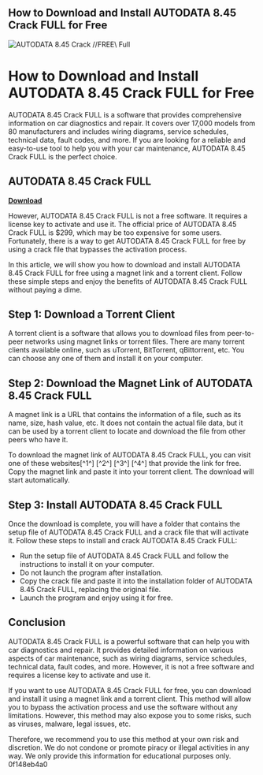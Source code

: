 ## How to Download and Install AUTODATA 8.45 Crack FULL for Free

 
![AUTODATA 8.45 Crack //FREE\\ Full](https://encrypted-tbn0.gstatic.com/images?q=tbn:ANd9GcS5_zpcdwxGU67tixmcjybtUChZjqm6l3JVAxBadoyY0yjwPor_QbD-zPrv)

 
# How to Download and Install AUTODATA 8.45 Crack FULL for Free
 
AUTODATA 8.45 Crack FULL is a software that provides comprehensive information on car diagnostics and repair. It covers over 17,000 models from 80 manufacturers and includes wiring diagrams, service schedules, technical data, fault codes, and more. If you are looking for a reliable and easy-to-use tool to help you with your car maintenance, AUTODATA 8.45 Crack FULL is the perfect choice.
 
## AUTODATA 8.45 Crack FULL


[**Download**](https://www.google.com/url?q=https%3A%2F%2Furluss.com%2F2tLr8B&sa=D&sntz=1&usg=AOvVaw0I7N89egLlvMN9ezz5Rj5n)

 
However, AUTODATA 8.45 Crack FULL is not a free software. It requires a license key to activate and use it. The official price of AUTODATA 8.45 Crack FULL is $299, which may be too expensive for some users. Fortunately, there is a way to get AUTODATA 8.45 Crack FULL for free by using a crack file that bypasses the activation process.
 
In this article, we will show you how to download and install AUTODATA 8.45 Crack FULL for free using a magnet link and a torrent client. Follow these simple steps and enjoy the benefits of AUTODATA 8.45 Crack FULL without paying a dime.
 
## Step 1: Download a Torrent Client
 
A torrent client is a software that allows you to download files from peer-to-peer networks using magnet links or torrent files. There are many torrent clients available online, such as uTorrent, BitTorrent, qBittorrent, etc. You can choose any one of them and install it on your computer.
 
## Step 2: Download the Magnet Link of AUTODATA 8.45 Crack FULL
 
A magnet link is a URL that contains the information of a file, such as its name, size, hash value, etc. It does not contain the actual file data, but it can be used by a torrent client to locate and download the file from other peers who have it.
 
To download the magnet link of AUTODATA 8.45 Crack FULL, you can visit one of these websites[^1^] [^2^] [^3^] [^4^] that provide the link for free. Copy the magnet link and paste it into your torrent client. The download will start automatically.
 
## Step 3: Install AUTODATA 8.45 Crack FULL
 
Once the download is complete, you will have a folder that contains the setup file of AUTODATA 8.45 Crack FULL and a crack file that will activate it. Follow these steps to install and crack AUTODATA 8.45 Crack FULL:
 
- Run the setup file of AUTODATA 8.45 Crack FULL and follow the instructions to install it on your computer.
- Do not launch the program after installation.
- Copy the crack file and paste it into the installation folder of AUTODATA 8.45 Crack FULL, replacing the original file.
- Launch the program and enjoy using it for free.

## Conclusion
 
AUTODATA 8.45 Crack FULL is a powerful software that can help you with car diagnostics and repair. It provides detailed information on various aspects of car maintenance, such as wiring diagrams, service schedules, technical data, fault codes, and more. However, it is not a free software and requires a license key to activate and use it.
 
If you want to use AUTODATA 8.45 Crack FULL for free, you can download and install it using a magnet link and a torrent client. This method will allow you to bypass the activation process and use the software without any limitations. However, this method may also expose you to some risks, such as viruses, malware, legal issues, etc.
 
Therefore, we recommend you to use this method at your own risk and discretion. We do not condone or promote piracy or illegal activities in any way. We only provide this information for educational purposes only.
 0f148eb4a0
